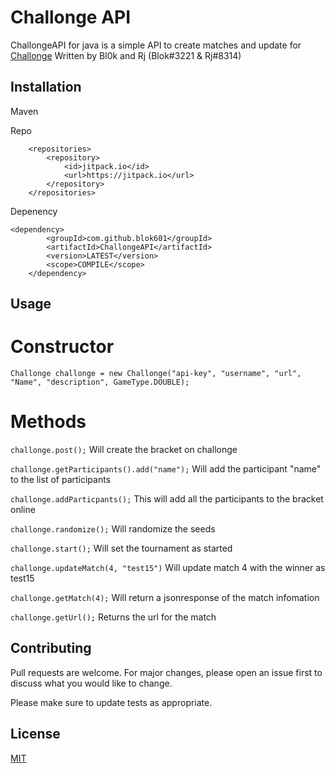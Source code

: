 # Challonge API

ChallongeAPI for java is a simple API to create matches and update for [Challonge](https://challonge.com) Written by Bl0k and Rj (Blok#3221 & Rj#8314)

## Installation

Maven

Repo
```
	<repositories>
		<repository>
		    <id>jitpack.io</id>
		    <url>https://jitpack.io</url>
		</repository>
	</repositories>
```
Depenency
```	
<dependency>
	    <groupId>com.github.blok601</groupId>
	    <artifactId>ChallongeAPI</artifactId>
	    <version>LATEST</version>
        <scope>COMPILE</scope>
	</dependency>
```

## Usage

# Constructor
```
Challonge challonge = new Challonge("api-key", "username", "url", "Name", "description", GameType.DOUBLE);
```
# Methods
`challonge.post();`
Will create the bracket on challonge


`challonge.getParticipants().add("name");`
Will add the participant "name" to the list of participants

`challonge.addParticpants();`
This will add all the participants to the bracket online

`challonge.randomize();` Will randomize the seeds

`challonge.start();` Will set the tournament as started


`challonge.updateMatch(4, "test15")` Will update match 4 with the winner as test15

`challonge.getMatch(4);` Will return a jsonresponse of the match infomation

`challonge.getUrl();` Returns the url for the match


## Contributing
Pull requests are welcome. For major changes, please open an issue first to discuss what you would like to change.

Please make sure to update tests as appropriate.

## License
[MIT](https://choosealicense.com/licenses/mit/)

